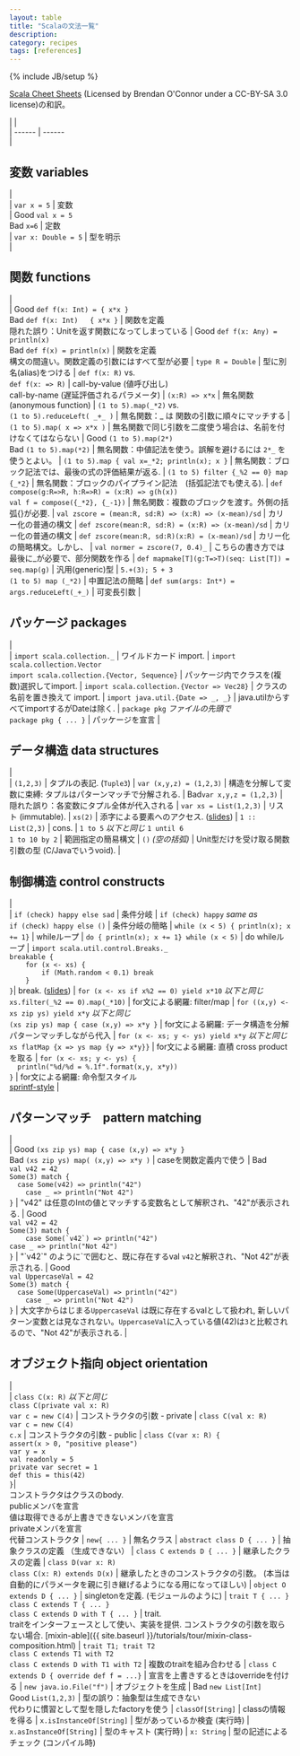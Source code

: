 ```yaml
---
layout: table
title: "Scalaの文法一覧"
description: 
category: recipes
tags: [references]
---
```

{% include JB/setup %}


[Scala Cheet Sheets](http://docs.scala-lang.org/cheatsheets/) (Licensed by Brendan O'Connor under a CC-BY-SA 3.0 license)の和訳。


|                                                                                                          |                 
| ------                                                                                                   | ------          
|  <h2 id="variables">変数 variables</h2>                                                                       |                 
|  `var x = 5`                                                                                             |  変数       
|  <span class="label success">Good</span> `val x = 5`<br> <span class="label important">Bad</span> `x=6`  |  定数       
|  `var x: Double = 5`                                                                                     |  型を明示  
|  <h2 id="functions">関数 functions</h2>                                                                       |                 
|  <span class="label success">Good</span> `def f(x: Int) = { x*x }`<br> <span class="label important">Bad</span> `def f(x: Int)   { x*x }` |  関数を定義 <br> 隠れた誤り：Unitを返す関数になってしまっている 
|  <span class="label success">Good</span> `def f(x: Any) = println(x)`<br> <span class="label important">Bad</span> `def f(x) = println(x)` |  関数を定義 <br> 構文の間違い。関数定義の引数にはすべて型が必要
|  `type R = Double`                                                                                       |  型に別名(alias)をつける
|  `def f(x: R)` vs.<br> `def f(x: => R)`                                                                  |  call-by-value (値呼び出し) <br> call-by-name (遅延評価されるパラメータ) 
|  `(x:R) => x*x`                                                                                          |  無名関数(anonymous function)
|  `(1 to 5).map(_*2)` vs.<br> `(1 to 5).reduceLeft( _+_ )`                                                |  無名関数：_ は 関数の引数に順々にマッチする
|  `(1 to 5).map( x => x*x )`                                                                              |  無名関数で同じ引数を二度使う場合は、名前を付けなくてはならない
|  <span class="label success">Good</span> `(1 to 5).map(2*)`<br> <span class="label important">Bad</span> `(1 to 5).map(*2)` |  無名関数：中値記法を使う。誤解を避けるには `2*_` を使うとよい。
|  `(1 to 5).map { val x=_*2; println(x); x }`                                                             |  無名関数：ブロック記法では、最後の式の評価結果が返る. 
|  `(1 to 5) filter {_%2 == 0} map {_*2}`                                                                  |  無名関数：ブロックのパイプライン記法　(括弧記法でも使える). 
|  `def compose(g:R=>R, h:R=>R) = (x:R) => g(h(x))` <br> `val f = compose({_*2}, {_-1})`                   |  無名関数：複数のブロックを渡す。外側の括弧{}が必要. 
|  `val zscore = (mean:R, sd:R) => (x:R) => (x-mean)/sd`                                                   |  カリー化の普通の構文
|  `def zscore(mean:R, sd:R) = (x:R) => (x-mean)/sd`                                                       |  カリー化の普通の構文
|  `def zscore(mean:R, sd:R)(x:R) = (x-mean)/sd`                                                           |  カリー化の簡略構文。しかし、 
|  `val normer = zscore(7, 0.4)_`                                                                          |  こちらの書き方では最後に_が必要で、部分関数を作る
|  `def mapmake[T](g:T=>T)(seq: List[T]) = seq.map(g)`                                                     |  汎用(generic)型
|  `5.+(3); 5 + 3` <br> `(1 to 5) map (_*2)`                                                               |  中置記法の簡略
|  `def sum(args: Int*) = args.reduceLeft(_+_)`                                                            |  可変長引数
|  <h2 id="packages">パッケージ packages</h2>                                                                         |                 
|  `import scala.collection._`                                                                             |  ワイルドカード import. 
|  `import scala.collection.Vector` <br> `import scala.collection.{Vector, Sequence}`                      |  パッケージ内でクラスを(複数)選択してimport. 
|  `import scala.collection.{Vector => Vec28}`                                                             |  クラスの名前を置き換えて import. 
|  `import java.util.{Date => _, _}`                                                                       |  java.utilからすべてimportするがDateは除く.
|  `package pkg` _ファイルの先頭で_ <br> `package pkg { ... }`                                             |  パッケージを宣言
|  <h2 id="data_structures">データ構造 data structures</h2>                                                           |                 
|  `(1,2,3)`                                                                                               |  タプルの表記. (`Tuple3`) 
|  `var (x,y,z) = (1,2,3)`                                                                                 |  構造を分解して変数に束縛: タプルはパターンマッチで分解される.
|  <span class="label important">Bad</span>`var x,y,z = (1,2,3)`                                           |  隠れた誤り：各変数にタプル全体が代入される
|  `var xs = List(1,2,3)`                                                                                  |  リスト (immutable). 
|  `xs(2)`                                                                                                 |  添字による要素へのアクセス. ([slides](http://www.slideshare.net/Odersky/fosdem-2009-1013261/27)) 
|  `1 :: List(2,3)`                                                                                        |  cons. 
|  `1 to 5` _以下と同じ_ `1 until 6` <br> `1 to 10 by 2`                                                      |  範囲指定の簡易構文
|  `()` _(空の括弧)_                                                                                   |  Unit型だけを受け取る関数引数の型 (C/Javaでいうvoid). 
|  <h2 id="control_constructs">制御構造 control constructs</h2>                                                     |                 
|  `if (check) happy else sad`                                                                             |  条件分岐
|  `if (check) happy` _same as_ <br> `if (check) happy else ()`                                            |  条件分岐の簡略
|  `while (x < 5) { println(x); x += 1}`                                                                   |  whileループ
|  `do { println(x); x += 1} while (x < 5)`                                                                |  do whileループ
|  `import scala.util.control.Breaks._`<br>`breakable {`<br>`    for (x <- xs) {`<br>`        if (Math.random < 0.1) break`<br>`    }`<br>`}`|  break. ([slides](http://www.slideshare.net/Odersky/fosdem-2009-1013261/21)) 
|  `for (x <- xs if x%2 == 0) yield x*10` _以下と同じ_ <br>`xs.filter(_%2 == 0).map(_*10)`                    |  for文による網羅: filter/map 
|  `for ((x,y) <- xs zip ys) yield x*y` _以下と同じ_ <br>`(xs zip ys) map { case (x,y) => x*y }`              |  for文による網羅: データ構造を分解パターンマッチしながら代入 
|  `for (x <- xs; y <- ys) yield x*y` _以下と同じ_ <br>`xs flatMap {x => ys map {y => x*y}}`                  |  for文による網羅: 直積 cross product を取る
|  `for (x <- xs; y <- ys) {`<br>    `  println("%d/%d = %.1f".format(x,y, x*y))`<br>`}`                     |  for文による網羅: 命令型スタイル <br>[sprintf-style](http://java.sun.com/javase/6/docs/api/java/util/Formatter.html#syntax) 
|  <h2 id="pattern_matching">パターンマッチ　pattern matching</h2>                                                         |                 
|  <span class="label success">Good</span> `(xs zip ys) map { case (x,y) => x*y }`<br> <span class="label important">Bad</span> `(xs zip ys) map( (x,y) => x*y )` |  caseを関数定義内で使う
|  <span class="label important">Bad</span><br>`val v42 = 42`<br>`Some(3) match {`<br>`  case Some(v42) => println("42")`<br>`    case _ => println("Not 42")`<br>`}` |  "v42" は任意のIntの値とマッチする変数名として解釈され、"42"が表示される. 
|  <span class="label success">Good</span><br>`val v42 = 42`<br>`Some(3) match {`<br>``    case Some(`v42`) => println("42")``<br>`case _ => println("Not 42")`<br>`}`  |  "\`v42\`" のように\`で囲むと、既に存在するval `v42`と解釈され、"Not 42"が表示される. 
|  <span class="label success">Good</span><br>`val UppercaseVal = 42`<br>`Some(3) match {`<br>`  case Some(UppercaseVal) => println("42")`<br>`    case _ => println("Not 42")`<br>`}` |  大文字からはじまる`UppercaseVal` は既に存在するvalとして扱われ, 新しいパターン変数とは見なされない。`UppercaseVal`に入っている値(42)は`3`と比較されるので、"Not 42"が表示される. 
|  <h2 id="object_orientation">オブジェクト指向 object orientation</h2>                                                     |                 
|  `class C(x: R)` _以下と同じ_ <br>`class C(private val x: R)`<br>`var c = new C(4)`                         |  コンストラクタの引数 - private 
|  `class C(val x: R)`<br>`var c = new C(4)`<br>`c.x`                                                      |  コンストラクタの引数 - public 
|  `class C(var x: R) {`<br>`assert(x > 0, "positive please")`<br>`var y = x`<br>`val readonly = 5`<br>`private var secret = 1`<br>`def this = this(42)`<br>`}`|<br>コンストラクタはクラスのbody.<br>publicメンバを宣言<br>値は取得できるが上書きできないメンバを宣言<br>privateメンバを宣言<br>代替コンストラクタ
|  `new{ ... }`                                                                                            |  無名クラス
|  `abstract class D { ... }`                                                                              |  抽象クラスの定義 （生成できない）
|  `class C extends D { ... }`                                                                             |  継承したクラスの定義
|  `class D(var x: R)`<br>`class C(x: R) extends D(x)`                                                     |  継承したときのコンストラクタの引数。 (本当は自動的にパラメータを親に引き継げるようになる用になってほしい)
|  `object O extends D { ... }`                                                                            |  singletonを定義. (モジュールのように)
|  `trait T { ... }`<br>`class C extends T { ... }`<br>`class C extends D with T { ... }`                  |  trait.<br>traitをインターフェースとして使い、実装を提供. コンストラクタの引数を取らない場合. [mixin-able]({{ site.baseurl }}/tutorials/tour/mixin-class-composition.html)
|  `trait T1; trait T2`<br>`class C extends T1 with T2`<br>`class C extends D with T1 with T2`             |  複数のtraitを組み合わせる
|  `class C extends D { override def f = ...}`	                                                           |  宣言を上書きするときはoverrideを付ける
|  `new java.io.File("f")`                   	                                                           |  オブジェクトを生成
|  <span class="label important">Bad</span> `new List[Int]`<br> <span class="label success">Good</span> `List(1,2,3)` |  型の誤り：抽象型は生成できない<br>代わりに慣習として型を隠したfactoryを使う
|  `classOf[String]`                                                                                       |  classの情報を得る
|  `x.isInstanceOf[String]`                                                                                |  型があっているか検査 (実行時) 
|  `x.asInstanceOf[String]`                                                                                |  型のキャスト (実行時) 
|  `x: String`                                                                                             |  型の記述によるチェック (コンパイル時) 







